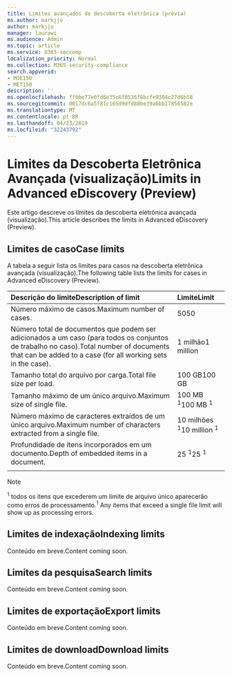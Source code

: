 ```yaml
---
title: Limites avançados de descoberta eletrônica (prévia)
ms.author: markjjo
author: markjjo
manager: laurawi
ms.audience: Admin
ms.topic: article
ms.service: O365-seccomp
localization_priority: Normal
ms.collection: M365-security-compliance
search.appverid:
- MOE150
- MET150
description: ''
ms.openlocfilehash: ff0be77e0fd6e35c6f0536f8bcfe9384c27d6b58
ms.sourcegitcommit: 0017dc6a5f81c165d9dfd88be39a6bb17856582e
ms.translationtype: MT
ms.contentlocale: pt-BR
ms.lasthandoff: 04/23/2019
ms.locfileid: "32243792"
---
```

# <a name="limits-in-advanced-ediscovery-preview"></a><span data-ttu-id="008f3-102">Limites da Descoberta Eletrônica Avançada (visualização)</span><span class="sxs-lookup"><span data-stu-id="008f3-102">Limits in Advanced eDiscovery (Preview)</span></span>

<span data-ttu-id="008f3-103">Este artigo descreve os limites da descoberta eletrônica avançada (visualização).</span><span class="sxs-lookup"><span data-stu-id="008f3-103">This article describes the limits in Advanced eDiscovery (Preview).</span></span>

## <a name="case-limits"></a><span data-ttu-id="008f3-104">Limites de caso</span><span class="sxs-lookup"><span data-stu-id="008f3-104">Case limits</span></span>

<span data-ttu-id="008f3-105">A tabela a seguir lista os limites para casos na descoberta eletrônica avançada (visualização).</span><span class="sxs-lookup"><span data-stu-id="008f3-105">The following table lists the limits for cases in Advanced eDiscovery (Preview).</span></span>

|<span data-ttu-id="008f3-106">**Descrição do limite**</span><span class="sxs-lookup"><span data-stu-id="008f3-106">**Description of limit**</span></span>|<span data-ttu-id="008f3-107">**Limite**</span><span class="sxs-lookup"><span data-stu-id="008f3-107">**Limit**</span></span>|
  |:-----|:-----|
  |<span data-ttu-id="008f3-108">Número máximo de casos.</span><span class="sxs-lookup"><span data-stu-id="008f3-108">Maximum number of cases.</span></span>  <br/> |<span data-ttu-id="008f3-109">50</span><span class="sxs-lookup"><span data-stu-id="008f3-109">50</span></span>  <br/> |
  |<span data-ttu-id="008f3-110">Número total de documentos que podem ser adicionados a um caso (para todos os conjuntos de trabalho no caso).</span><span class="sxs-lookup"><span data-stu-id="008f3-110">Total number of documents that can be added to a case (for all working sets in the case).</span></span>  <br/> |<span data-ttu-id="008f3-111">1 milhão</span><span class="sxs-lookup"><span data-stu-id="008f3-111">1 million</span></span>  <br/> |
  |<span data-ttu-id="008f3-112">Tamanho total do arquivo por carga.</span><span class="sxs-lookup"><span data-stu-id="008f3-112">Total file size per load.</span></span>  <br/> |<span data-ttu-id="008f3-113">100 GB</span><span class="sxs-lookup"><span data-stu-id="008f3-113">100 GB</span></span>  <br/> |
  |<span data-ttu-id="008f3-114">Tamanho máximo de um único arquivo.</span><span class="sxs-lookup"><span data-stu-id="008f3-114">Maximum size of single file.</span></span>   <br/> |<span data-ttu-id="008f3-115">100 MB <sup>1</sup></span><span class="sxs-lookup"><span data-stu-id="008f3-115">100 MB <sup>1</sup></span></span> <br/> |
  |<span data-ttu-id="008f3-116">Número máximo de caracteres extraídos de um único arquivo.</span><span class="sxs-lookup"><span data-stu-id="008f3-116">Maximum number of characters extracted from a single file.</span></span>  <br/> |<span data-ttu-id="008f3-117">10 milhões <sup>1</sup></span><span class="sxs-lookup"><span data-stu-id="008f3-117">10 million <sup>1</sup></span></span> <br/> |
  |<span data-ttu-id="008f3-118">Profundidade de itens incorporados em um documento.</span><span class="sxs-lookup"><span data-stu-id="008f3-118">Depth of embedded items in a document.</span></span>  <br/> |<span data-ttu-id="008f3-119">25 <sup>1</sup></span><span class="sxs-lookup"><span data-stu-id="008f3-119">25 <sup>1</sup></span></span> <br/> |
|||
 > [!NOTE]
> <span data-ttu-id="008f3-120"><sup>1</sup> todos os itens que excederem um limite de arquivo único aparecerão como erros de processamento.</span><span class="sxs-lookup"><span data-stu-id="008f3-120"><sup>1</sup> Any items that exceed a single file limit will show up as processing errors.</span></span> 

## <a name="indexing-limits"></a><span data-ttu-id="008f3-121">Limites de indexação</span><span class="sxs-lookup"><span data-stu-id="008f3-121">Indexing limits</span></span>

<span data-ttu-id="008f3-122">Conteúdo em breve.</span><span class="sxs-lookup"><span data-stu-id="008f3-122">Content coming soon.</span></span>

## <a name="search-limits"></a><span data-ttu-id="008f3-123">Limites da pesquisa</span><span class="sxs-lookup"><span data-stu-id="008f3-123">Search limits</span></span>

<span data-ttu-id="008f3-124">Conteúdo em breve.</span><span class="sxs-lookup"><span data-stu-id="008f3-124">Content coming soon.</span></span>

## <a name="export-limits"></a><span data-ttu-id="008f3-125">Limites de exportação</span><span class="sxs-lookup"><span data-stu-id="008f3-125">Export limits</span></span>

<span data-ttu-id="008f3-126">Conteúdo em breve.</span><span class="sxs-lookup"><span data-stu-id="008f3-126">Content coming soon.</span></span>

## <a name="download-limits"></a><span data-ttu-id="008f3-127">Limites de download</span><span class="sxs-lookup"><span data-stu-id="008f3-127">Download limits</span></span>

<span data-ttu-id="008f3-128">Conteúdo em breve.</span><span class="sxs-lookup"><span data-stu-id="008f3-128">Content coming soon.</span></span>

